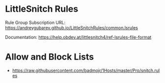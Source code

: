 # LittleSnitch Rules

Rule Group Subscription URL: https://andreygubarev.github.io/LittleSnitchRules/common.lsrules

Documentation: https://help.obdev.at/littlesnitch4/ref-lsrules-file-format

# Allow and Block Lists

* https://raw.githubusercontent.com/badmojr/1Hosts/master/Pro/snitch.rules
